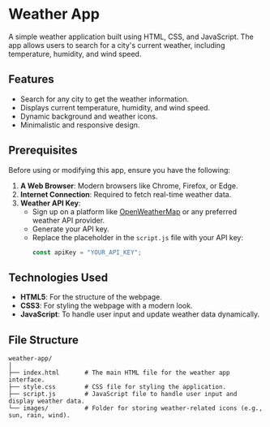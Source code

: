 # Weather App

A simple weather application built using HTML, CSS, and JavaScript. The app allows users to search for a city's current weather, including temperature, humidity, and wind speed. 

## Features

- Search for any city to get the weather information.
- Displays current temperature, humidity, and wind speed.
- Dynamic background and weather icons.
- Minimalistic and responsive design.

## Prerequisites

Before using or modifying this app, ensure you have the following:

1. **A Web Browser**: Modern browsers like Chrome, Firefox, or Edge.
2. **Internet Connection**: Required to fetch real-time weather data.
3. **Weather API Key**:
   - Sign up on a platform like [OpenWeatherMap](https://openweathermap.org/) or any preferred weather API provider.
   - Generate your API key.
   - Replace the placeholder in the `script.js` file with your API key:
     ```javascript
     const apiKey = "YOUR_API_KEY";
     ```

## Technologies Used

- **HTML5**: For the structure of the webpage.
- **CSS3**: For styling the webpage with a modern look.
- **JavaScript**: To handle user input and update weather data dynamically.

## File Structure

```plaintext
weather-app/
│
├── index.html       # The main HTML file for the weather app interface.
├── style.css        # CSS file for styling the application.
├── script.js        # JavaScript file to handle user input and display weather data.
└── images/          # Folder for storing weather-related icons (e.g., sun, rain, wind).
